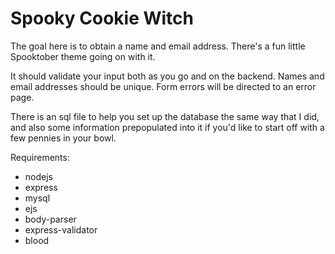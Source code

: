 # Spooky Cookie Witch

The goal here is to obtain a name and email address.  There's a fun little Spooktober theme going on with it.

It should validate your input both as you go and on the backend.  Names and email addresses should be unique.  Form errors will be directed to an error page.

There is an sql file to help you set up the database the same way that I did, and also some information prepopulated into it if you'd like to start off with a few pennies in your bowl.

Requirements:
- nodejs
- express
- mysql
- ejs
- body-parser
- express-validator
- blood